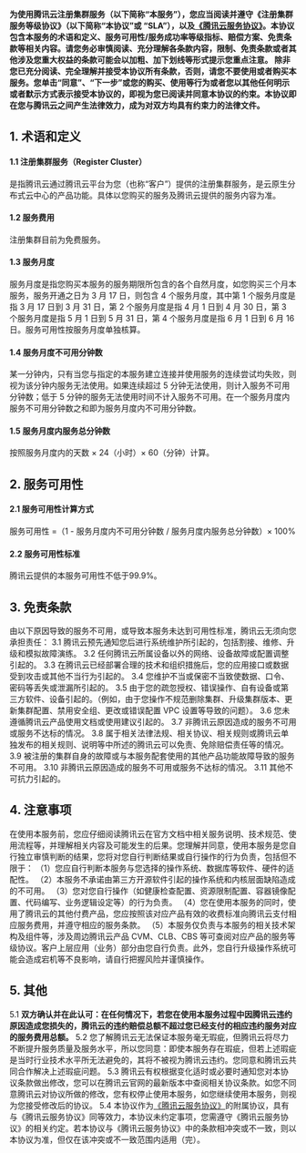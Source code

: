 
**为使用腾讯云注册集群服务（以下简称“本服务”），您应当阅读并遵守《注册集群服务等级协议》（以下简称“本协议”或 “SLA”），以及[《腾讯云服务协议》](https://cloud.tencent.com/document/product/301/1967)。本协议包含本服务的术语和定义、服务可用性/服务成功率等级指标、赔偿方案、免责条款等相关内容。请您务必审慎阅读、充分理解各条款内容，限制、免责条款或者其他涉及您重大权益的条款可能会以加粗、加下划线等形式提示您重点注意。 除非您已充分阅读、完全理解并接受本协议所有条款，否则，请您不要使用或者购买本服务。您单击“同意”、“下一步”或您的购买、使用等行为或者您以其他任何明示或者默示方式表示接受本协议的，即视为您已阅读并同意本协议的约束。本协议即在您与腾讯云之间产生法律效力，成为对双方均具有约束力的法律文件。**

## 1. 术语和定义
#### 1.1 注册集群服务（Register Cluster）
是指腾讯云通过腾讯云平台为您（也称“客户”）提供的注册集群服务，是云原生分布式云中心的产品功能。具体以您购买的服务及腾讯云提供的服务内容为准。
#### 1.2 服务费用
注册集群目前为免费服务。
#### 1.3 服务月度
服务月度是指您购买本服务的服务期限所包含的各个自然月度，如您购买三个月本服务，服务开通之日为 3 月 17 日，则包含 4 个服务月度，其中第 1 个服务月度是指 3 月 17 日到 3 月 31 日，第 2 个服务月度是指 4 月 1 日到 4 月 30 日，第 3 个服务月度是指 5 月 1 日到 5 月 31 日，第 4 个服务月度是指 6 月 1 日到 6 月 16 日。服务可用性按服务月度单独核算。
#### 1.4 服务月度不可用分钟数
某一分钟内，只有当您与指定的本服务建立连接并使用服务的连续尝试均失败，则视为该分钟内服务无法使用。如果连续超过 5 分钟无法使用，则计入服务不可用分钟数；低于 5 分钟的服务无法使用时间不计入服务不可用。在一个服务月度内服务不可用分钟数之和即为服务月度内不可用分钟数。
#### 1.5 服务月度内服务总分钟数
按照服务月度内的天数 × 24（小时）× 60（分钟）计算。

## 2. 服务可用性

#### 2.1 服务可用性计算方式
服务可用性 =（1 - 服务月度内不可用分钟数 / 服务月度内服务总分钟数）× 100%

#### 2.2 服务可用性标准
腾讯云提供的本服务可用性不低于99.9%。

## 3. 免责条款

由以下原因导致的服务不可用，或导致本服务未达到可用性标准，腾讯云无须向您承担责任：
3.1 腾讯云预先通知您后进行系统维护所引起的，包括割接、维修、升级和模拟故障演练。
3.2 任何腾讯云所属设备以外的网络、设备故障或配置调整引起的。
3.3 在腾讯云已经部署合理的技术和组织措施后，您的应用接口或数据受到攻击或其他不当行为引起的。
3.4 您维护不当或保密不当致使数据、口令、密码等丢失或泄漏所引起的。
3.5 由于您的疏忽授权、错误操作、自有设备或第三方软件、设备引起的。（例如，由于您操作不规范删除集群、升级集群版本、更新集群配置、禁用安全组、更改或错误配置 VPC 设置等导致的问题）。
3.6 您未遵循腾讯云产品使用文档或使用建议引起的。
3.7 非腾讯云原因造成的服务不可用或服务不达标的情况。
3.8 属于相关法律法规、相关协议、相关规则或腾讯云单独发布的相关规则、说明等中所述的腾讯云可以免责、免除赔偿责任等的情况。
3.9 被注册的集群自身的故障或与本服务配套使用的其他产品功能故障导致的服务不可用。
3.10 非腾讯云原因造成的服务不可用或服务不达标的情况。
3.11 其他不可抗力引起的。

## 4. 注意事项

在使用本服务前，您应仔细阅读腾讯云在官方文档中相关服务说明、技术规范、使用流程等，并理解相关内容及可能发生的后果。您理解并同意，使用本服务是您自行独立审慎判断的结果，您将对您自行判断结果或自行操作的行为负责，包括但不限于：
（1）您应自行判断本服务与您选择的操作系统、数据库等软件、硬件的适配性。
（2）本服务不承诺由第三方开源软件引起的操作系统和内核层面缺陷造成的不可用。
（3）您对您自行操作（如健康检查配置、资源限制配置、容器镜像配置、代码编写、业务逻辑设定等）的行为负责。
（4）您在使用本服务的同时，使用了腾讯云的其他付费产品，您应按照该对应产品有效的收费标准向腾讯云支付相应服务费用，并遵守相应的服务条款。
（5）本服务仅负责与本服务的相关技术架构及组件等，涉及周边腾讯云产品 CVM、CLB、CBS 等可查阅对应产品的服务等级协议。客户上层应用（业务）部分由您自行负责。此外，您自行升级操作系统可能会造成宕机等不良影响，请自行把握风险并谨慎操作。

## 5. 其他

5.1 **双方确认并在此认可：在任何情况下，若您在使用本服务过程中因腾讯云违约原因造成您损失的，腾讯云的违约赔偿总额不超过您已经支付的相应违约服务对应的服务费用总额。**
5.2 您了解腾讯云无法保证本服务毫无瑕疵，但腾讯云将尽力不断提升服务质量及服务水平，所以您同意：即使本服务存在瑕疵，但若上述瑕疵是当时行业技术水平所无法避免的，其将不被视为腾讯云违约。您同意和腾讯云共同合作解决上述瑕疵问题。
5.3 腾讯云有权根据变化适时或必要时通知您对本协议条款做出修改，您可以在腾讯云官网的最新版本中查阅相关协议条款。如您不同意腾讯云对协议所做的修改，您有权停止使用本服务，如您继续使用本服务，则视为您接受修改后的协议。 
5.4 本协议作为[《腾讯云服务协议》](https://cloud.tencent.com/document/product/301/1967)的附属协议，具有与《腾讯云服务协议》同等效力，本协议未约定事项，您需遵守《腾讯云服务协议》的相关约定。若本协议与《腾讯云服务协议》中的条款相冲突或不一致，则以本协议为准，但仅在该冲突或不一致范围内适用（完）。
